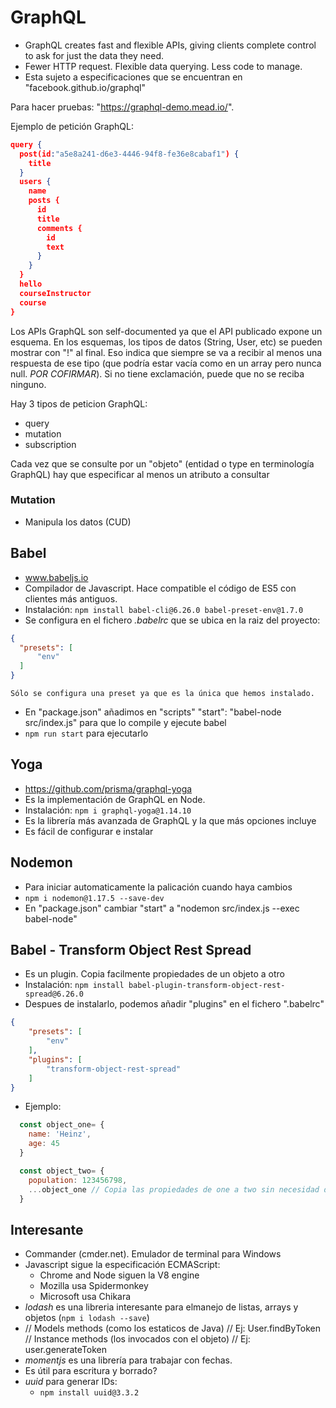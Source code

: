 # GraphQL

  - GraphQL creates fast and flexible APIs, giving clients complete control to ask for just the data they need.
  - Fewer HTTP request. Flexible data querying. Less code to manage.
  - Esta sujeto a especificaciones que se encuentran en "facebook.github.io/graphql"

  Para hacer pruebas: "https://graphql-demo.mead.io/".

  Ejemplo de petición GraphQL:

  ```json
  query {
    post(id:"a5e8a241-d6e3-4446-94f8-fe36e8cabaf1") {
      title
    }
    users {
      name
      posts {
        id
        title
        comments {
          id
          text
        }
      }
    }
    hello
    courseInstructor
    course
  }
  ```

Los APIs GraphQL son self-documented ya que el API publicado expone un esquema.
En los esquemas, los tipos de datos (String, User, etc) se pueden mostrar con "!" al final. Eso indica que siempre se va a recibir al menos una respuesta de ese tipo (que podría estar vacía como en un array pero nunca null. *POR COFIRMAR*). Si no tiene exclamación, puede que no se reciba ninguno.

Hay 3 tipos de peticion GraphQL:
  - query
  - mutation
  - subscription

Cada vez que se consulte por un "objeto" (entidad o type en terminología GraphQL) hay que especificar al menos un atributo a consultar

### Mutation

  - Manipula los datos (CUD)

## Babel

  - www.babeljs.io
  - Compilador de Javascript. Hace compatible el código de ES5 con clientes más antiguos.
  - Instalación: `npm install babel-cli@6.26.0 babel-preset-env@1.7.0`
  - Se configura en el fichero _.babelrc_ que se ubica en la raiz del proyecto:
  
  ```json
  {
    "presets": [
        "env"
    ]
  }
  ```
    Sólo se configura una preset ya que es la única que hemos instalado.

  - En "package.json" añadimos en "scripts" "start": "babel-node src/index.js" para que lo compile y ejecute babel
  - `npm run start` para ejecutarlo

## Yoga

  - https://github.com/prisma/graphql-yoga
  - Es la implementación de GraphQL en Node.
  - Instalación: `npm i graphql-yoga@1.14.10`
  - Es la librería más avanzada de GraphQL y la que más opciones incluye
  - Es fácil de configurar e instalar

## Nodemon

  -  Para iniciar automaticamente la palicación cuando haya cambios
  - `npm i nodemon@1.17.5 --save-dev`
  - En "package.json" cambiar "start" a "nodemon src/index.js --exec babel-node"

## Babel - Transform Object Rest Spread

  - Es un plugin. Copia facilmente propiedades de un objeto a otro
  - Instalación: `npm install babel-plugin-transform-object-rest-spread@6.26.0`
  - Despues de instalarlo, podemos añadir "plugins" en el fichero ".babelrc"
  
  ```json
  {
      "presets": [
          "env"
      ],
      "plugins": [
          "transform-object-rest-spread"
      ]
  }
  ``` 

  - Ejemplo:

  ```javascript
    const object_one= {
      name: 'Heinz',
      age: 45
    }

    const object_two= {
      population: 123456798,
      ...object_one // Copia las propiedades de one a two sin necesidad de copy-paste
    }
  ```


## Interesante

  - Commander (cmder.net). Emulador de terminal para Windows
  - Javascript sigue la especificación ECMAScript:
    - Chrome and Node siguen la V8 engine
    - Mozilla usa Spidermonkey
    - Microsoft usa Chikara
  - *lodash* es una libreria interesante para elmanejo de listas, arrays y objetos (`npm i lodash --save`)
  - // Models methods (como los estaticos de Java)
    // Ej: User.findByToken
    // Instance methods (los invocados con el objeto)
    // Ej: user.generateToken
  - *momentjs* es una librería para trabajar con fechas.
  - Es útil para escritura y borrado?
  - *uuid* para generar IDs:
    - `npm install uuid@3.3.2`



